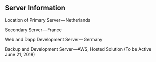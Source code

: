## Server Information

Location of Primary Server — Netherlands

Secondary Server — France 

Web and Dapp Development Server — Germany 

Backup and Development Server — AWS, Hosted Solution (To be Active June 21, 2018)
